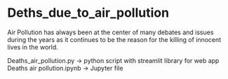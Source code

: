 # Deths_due_to_air_pollution
Air Pollution has always been at the center of many debates and issues during 
the years as it continues to be the reason for the killing of innocent lives in the
world.

Deaths_air_pollution.py -> python script with streamlit library for web app 
Deaths air pollution.ipynb -> Jupyter file
